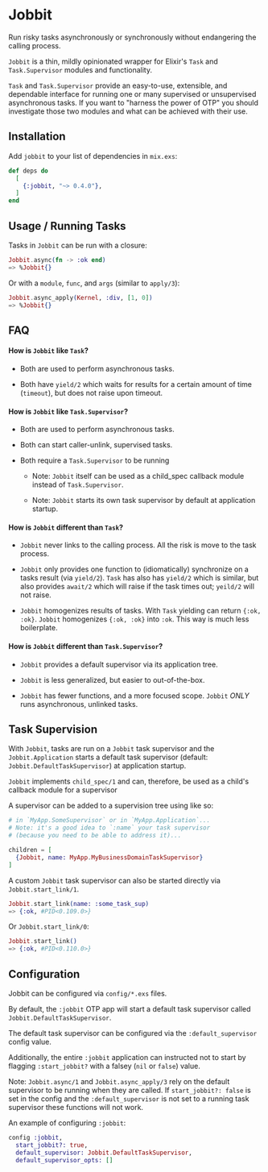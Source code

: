 # Jobbit

Run risky tasks asynchronously or synchronously without endangering the
calling process.

`Jobbit` is a thin, mildly opinionated wrapper for Elixir's `Task` and
`Task.Supervisor` modules and functionality.

`Task` and `Task.Supervisor` provide an easy-to-use, extensible, and
dependable interface for running one or many supervised or unsupervised
asynchronous tasks. If you want to "harness the power of OTP" you should
investigate those two modules and what can be achieved with their use.

## Installation

Add `jobbit` to your list of dependencies in `mix.exs`:

```elixir
def deps do
  [
    {:jobbit, "~> 0.4.0"},
  ]
end
```

## Usage / Running Tasks

Tasks in `Jobbit` can be run with a closure:

```elixir
Jobbit.async(fn -> :ok end)
=> %Jobbit{}
```

Or with a `module`, `func`, and `args` (similar to `apply/3`):

```elixir
Jobbit.async_apply(Kernel, :div, [1, 0])
=> %Jobbit{}
```

## FAQ

#### How is `Jobbit` like `Task`?

  + Both are used to perform asynchronous tasks.

  + Both have `yield/2` which waits for results for a certain
    amount of time (`timeout`), but does not raise upon timeout.

#### How is `Jobbit` like `Task.Supervisor`?

  + Both are used to perform asynchronous tasks.

  + Both can start caller-unlink, supervised tasks.

  + Both require a `Task.Supervisor` to be running

    + Note: `Jobbit` itself can be used as a child_spec callback module
      instead of `Task.Supervisor`.

    + Note: `Jobbit` starts its own task supervisor by default at application
      startup.

#### How is `Jobbit` different than `Task`?

  + `Jobbit` never links to the calling process. All the risk is move to
    the task process.

  + `Jobbit` only provides one function to (idiomatically) synchronize on a
    tasks result (via `yield/2`). `Task` has also has `yield/2` which is
    similar, but also provides `await/2` which will raise if the task times
    out; `yeild/2` will not raise.

  + `Jobbit` homogenizes results of tasks. With `Task` yielding can return
    `{:ok, :ok}`. `Jobbit` homogenizes `{:ok, :ok}` into `:ok`. This way is
    much less boilerplate.

#### How is `Jobbit` different than `Task.Supervisor`?

  + `Jobbit` provides a default supervisor via its application tree.

  + `Jobbit` is less generalized, but easier to out-of-the-box.

  + `Jobbit` has fewer functions, and a more focused scope. `Jobbit` *ONLY*
    runs asynchronous, unlinked tasks.

## Task Supervision

With `Jobbit`, tasks are run on a `Jobbit` task supervisor and the
`Jobbit.Application` starts a default task supervisor (default:
`Jobbit.DefaultTaskSupervisor`) at application startup.

`Jobbit` implements `child_spec/1` and can, therefore, be used as
a child's callback module for a supervisor

A supervisor can be added to a supervision tree using like so:

```elixir
# in `MyApp.SomeSupervisor` or in `MyApp.Application`...
# Note: it's a good idea to `:name` your task supervisor
# (because you need to be able to address it)...

children = [
  {Jobbit, name: MyApp.MyBusinessDomainTaskSupervisor}
]
```

A custom `Jobbit` task supervisor can also be started directly via
`Jobbit.start_link/1`.

```elixir
Jobbit.start_link(name: :some_task_sup)
=> {:ok, #PID<0.109.0>}
```

Or `Jobbit.start_link/0`:

```elixir
Jobbit.start_link()
=> {:ok, #PID<0.110.0>}
```

## Configuration

Jobbit can be configured via `config/*.exs` files.

By default, the `:jobbit` OTP app will start a default
task supervisor called `Jobbit.DefaultTaskSupervisor`.

The default task supervisor can be configured via the `:default_supervisor`
config value.

Additionally, the entire `:jobbit` application can instructed not
to start by flagging `:start_jobbit?` with a falsey (`nil` or `false`)
value.

Note: `Jobbit.async/1` and `Jobbit.async_apply/3` rely on the default supervisor
to be running when they are called. If `start_jobbit?: false` is set in the config
and the `:default_supervisor` is not set to a running task supervisor these
functions will not work.

An example of configuring `:jobbit`:

```elixir
config :jobbit,
  start_jobbit?: true,
  default_supervisor: Jobbit.DefaultTaskSupervisor,
  default_supervisor_opts: []
```


